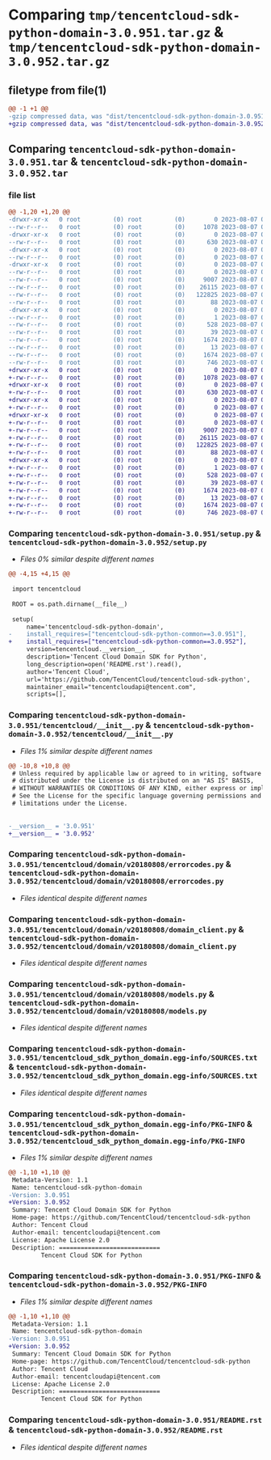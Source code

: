 # Comparing `tmp/tencentcloud-sdk-python-domain-3.0.951.tar.gz` & `tmp/tencentcloud-sdk-python-domain-3.0.952.tar.gz`

## filetype from file(1)

```diff
@@ -1 +1 @@
-gzip compressed data, was "dist/tencentcloud-sdk-python-domain-3.0.951.tar", last modified: Mon Aug  7 00:25:26 2023, max compression
+gzip compressed data, was "dist/tencentcloud-sdk-python-domain-3.0.952.tar", last modified: Mon Aug  7 08:52:15 2023, max compression
```

## Comparing `tencentcloud-sdk-python-domain-3.0.951.tar` & `tencentcloud-sdk-python-domain-3.0.952.tar`

### file list

```diff
@@ -1,20 +1,20 @@
-drwxr-xr-x   0 root         (0) root         (0)        0 2023-08-07 00:25:26.000000 tencentcloud-sdk-python-domain-3.0.951/
--rw-r--r--   0 root         (0) root         (0)     1078 2023-08-07 00:25:26.000000 tencentcloud-sdk-python-domain-3.0.951/setup.py
-drwxr-xr-x   0 root         (0) root         (0)        0 2023-08-07 00:25:26.000000 tencentcloud-sdk-python-domain-3.0.951/tencentcloud/
--rw-r--r--   0 root         (0) root         (0)      630 2023-08-07 00:25:26.000000 tencentcloud-sdk-python-domain-3.0.951/tencentcloud/__init__.py
-drwxr-xr-x   0 root         (0) root         (0)        0 2023-08-07 00:25:26.000000 tencentcloud-sdk-python-domain-3.0.951/tencentcloud/domain/
--rw-r--r--   0 root         (0) root         (0)        0 2023-08-07 00:25:26.000000 tencentcloud-sdk-python-domain-3.0.951/tencentcloud/domain/__init__.py
-drwxr-xr-x   0 root         (0) root         (0)        0 2023-08-07 00:25:26.000000 tencentcloud-sdk-python-domain-3.0.951/tencentcloud/domain/v20180808/
--rw-r--r--   0 root         (0) root         (0)        0 2023-08-07 00:25:26.000000 tencentcloud-sdk-python-domain-3.0.951/tencentcloud/domain/v20180808/__init__.py
--rw-r--r--   0 root         (0) root         (0)     9007 2023-08-07 00:25:26.000000 tencentcloud-sdk-python-domain-3.0.951/tencentcloud/domain/v20180808/errorcodes.py
--rw-r--r--   0 root         (0) root         (0)    26115 2023-08-07 00:25:26.000000 tencentcloud-sdk-python-domain-3.0.951/tencentcloud/domain/v20180808/domain_client.py
--rw-r--r--   0 root         (0) root         (0)   122825 2023-08-07 00:25:26.000000 tencentcloud-sdk-python-domain-3.0.951/tencentcloud/domain/v20180808/models.py
--rw-r--r--   0 root         (0) root         (0)       88 2023-08-07 00:25:26.000000 tencentcloud-sdk-python-domain-3.0.951/setup.cfg
-drwxr-xr-x   0 root         (0) root         (0)        0 2023-08-07 00:25:26.000000 tencentcloud-sdk-python-domain-3.0.951/tencentcloud_sdk_python_domain.egg-info/
--rw-r--r--   0 root         (0) root         (0)        1 2023-08-07 00:25:26.000000 tencentcloud-sdk-python-domain-3.0.951/tencentcloud_sdk_python_domain.egg-info/dependency_links.txt
--rw-r--r--   0 root         (0) root         (0)      528 2023-08-07 00:25:26.000000 tencentcloud-sdk-python-domain-3.0.951/tencentcloud_sdk_python_domain.egg-info/SOURCES.txt
--rw-r--r--   0 root         (0) root         (0)       39 2023-08-07 00:25:26.000000 tencentcloud-sdk-python-domain-3.0.951/tencentcloud_sdk_python_domain.egg-info/requires.txt
--rw-r--r--   0 root         (0) root         (0)     1674 2023-08-07 00:25:26.000000 tencentcloud-sdk-python-domain-3.0.951/tencentcloud_sdk_python_domain.egg-info/PKG-INFO
--rw-r--r--   0 root         (0) root         (0)       13 2023-08-07 00:25:26.000000 tencentcloud-sdk-python-domain-3.0.951/tencentcloud_sdk_python_domain.egg-info/top_level.txt
--rw-r--r--   0 root         (0) root         (0)     1674 2023-08-07 00:25:26.000000 tencentcloud-sdk-python-domain-3.0.951/PKG-INFO
--rw-r--r--   0 root         (0) root         (0)      746 2023-08-07 00:25:26.000000 tencentcloud-sdk-python-domain-3.0.951/README.rst
+drwxr-xr-x   0 root         (0) root         (0)        0 2023-08-07 08:52:15.000000 tencentcloud-sdk-python-domain-3.0.952/
+-rw-r--r--   0 root         (0) root         (0)     1078 2023-08-07 08:52:15.000000 tencentcloud-sdk-python-domain-3.0.952/setup.py
+drwxr-xr-x   0 root         (0) root         (0)        0 2023-08-07 08:52:15.000000 tencentcloud-sdk-python-domain-3.0.952/tencentcloud/
+-rw-r--r--   0 root         (0) root         (0)      630 2023-08-07 08:52:15.000000 tencentcloud-sdk-python-domain-3.0.952/tencentcloud/__init__.py
+drwxr-xr-x   0 root         (0) root         (0)        0 2023-08-07 08:52:15.000000 tencentcloud-sdk-python-domain-3.0.952/tencentcloud/domain/
+-rw-r--r--   0 root         (0) root         (0)        0 2023-08-07 08:52:15.000000 tencentcloud-sdk-python-domain-3.0.952/tencentcloud/domain/__init__.py
+drwxr-xr-x   0 root         (0) root         (0)        0 2023-08-07 08:52:15.000000 tencentcloud-sdk-python-domain-3.0.952/tencentcloud/domain/v20180808/
+-rw-r--r--   0 root         (0) root         (0)        0 2023-08-07 08:52:15.000000 tencentcloud-sdk-python-domain-3.0.952/tencentcloud/domain/v20180808/__init__.py
+-rw-r--r--   0 root         (0) root         (0)     9007 2023-08-07 08:52:15.000000 tencentcloud-sdk-python-domain-3.0.952/tencentcloud/domain/v20180808/errorcodes.py
+-rw-r--r--   0 root         (0) root         (0)    26115 2023-08-07 08:52:15.000000 tencentcloud-sdk-python-domain-3.0.952/tencentcloud/domain/v20180808/domain_client.py
+-rw-r--r--   0 root         (0) root         (0)   122825 2023-08-07 08:52:15.000000 tencentcloud-sdk-python-domain-3.0.952/tencentcloud/domain/v20180808/models.py
+-rw-r--r--   0 root         (0) root         (0)       88 2023-08-07 08:52:15.000000 tencentcloud-sdk-python-domain-3.0.952/setup.cfg
+drwxr-xr-x   0 root         (0) root         (0)        0 2023-08-07 08:52:15.000000 tencentcloud-sdk-python-domain-3.0.952/tencentcloud_sdk_python_domain.egg-info/
+-rw-r--r--   0 root         (0) root         (0)        1 2023-08-07 08:52:15.000000 tencentcloud-sdk-python-domain-3.0.952/tencentcloud_sdk_python_domain.egg-info/dependency_links.txt
+-rw-r--r--   0 root         (0) root         (0)      528 2023-08-07 08:52:15.000000 tencentcloud-sdk-python-domain-3.0.952/tencentcloud_sdk_python_domain.egg-info/SOURCES.txt
+-rw-r--r--   0 root         (0) root         (0)       39 2023-08-07 08:52:15.000000 tencentcloud-sdk-python-domain-3.0.952/tencentcloud_sdk_python_domain.egg-info/requires.txt
+-rw-r--r--   0 root         (0) root         (0)     1674 2023-08-07 08:52:15.000000 tencentcloud-sdk-python-domain-3.0.952/tencentcloud_sdk_python_domain.egg-info/PKG-INFO
+-rw-r--r--   0 root         (0) root         (0)       13 2023-08-07 08:52:15.000000 tencentcloud-sdk-python-domain-3.0.952/tencentcloud_sdk_python_domain.egg-info/top_level.txt
+-rw-r--r--   0 root         (0) root         (0)     1674 2023-08-07 08:52:15.000000 tencentcloud-sdk-python-domain-3.0.952/PKG-INFO
+-rw-r--r--   0 root         (0) root         (0)      746 2023-08-07 08:52:15.000000 tencentcloud-sdk-python-domain-3.0.952/README.rst
```

### Comparing `tencentcloud-sdk-python-domain-3.0.951/setup.py` & `tencentcloud-sdk-python-domain-3.0.952/setup.py`

 * *Files 0% similar despite different names*

```diff
@@ -4,15 +4,15 @@
 
 import tencentcloud
 
 ROOT = os.path.dirname(__file__)
 
 setup(
     name='tencentcloud-sdk-python-domain',
-    install_requires=["tencentcloud-sdk-python-common==3.0.951"],
+    install_requires=["tencentcloud-sdk-python-common==3.0.952"],
     version=tencentcloud.__version__,
     description='Tencent Cloud Domain SDK for Python',
     long_description=open('README.rst').read(),
     author='Tencent Cloud',
     url='https://github.com/TencentCloud/tencentcloud-sdk-python',
     maintainer_email="tencentcloudapi@tencent.com",
     scripts=[],
```

### Comparing `tencentcloud-sdk-python-domain-3.0.951/tencentcloud/__init__.py` & `tencentcloud-sdk-python-domain-3.0.952/tencentcloud/__init__.py`

 * *Files 1% similar despite different names*

```diff
@@ -10,8 +10,8 @@
 # Unless required by applicable law or agreed to in writing, software
 # distributed under the License is distributed on an "AS IS" BASIS,
 # WITHOUT WARRANTIES OR CONDITIONS OF ANY KIND, either express or implied.
 # See the License for the specific language governing permissions and
 # limitations under the License.
 
 
-__version__ = '3.0.951'
+__version__ = '3.0.952'
```

### Comparing `tencentcloud-sdk-python-domain-3.0.951/tencentcloud/domain/v20180808/errorcodes.py` & `tencentcloud-sdk-python-domain-3.0.952/tencentcloud/domain/v20180808/errorcodes.py`

 * *Files identical despite different names*

### Comparing `tencentcloud-sdk-python-domain-3.0.951/tencentcloud/domain/v20180808/domain_client.py` & `tencentcloud-sdk-python-domain-3.0.952/tencentcloud/domain/v20180808/domain_client.py`

 * *Files identical despite different names*

### Comparing `tencentcloud-sdk-python-domain-3.0.951/tencentcloud/domain/v20180808/models.py` & `tencentcloud-sdk-python-domain-3.0.952/tencentcloud/domain/v20180808/models.py`

 * *Files identical despite different names*

### Comparing `tencentcloud-sdk-python-domain-3.0.951/tencentcloud_sdk_python_domain.egg-info/SOURCES.txt` & `tencentcloud-sdk-python-domain-3.0.952/tencentcloud_sdk_python_domain.egg-info/SOURCES.txt`

 * *Files identical despite different names*

### Comparing `tencentcloud-sdk-python-domain-3.0.951/tencentcloud_sdk_python_domain.egg-info/PKG-INFO` & `tencentcloud-sdk-python-domain-3.0.952/tencentcloud_sdk_python_domain.egg-info/PKG-INFO`

 * *Files 1% similar despite different names*

```diff
@@ -1,10 +1,10 @@
 Metadata-Version: 1.1
 Name: tencentcloud-sdk-python-domain
-Version: 3.0.951
+Version: 3.0.952
 Summary: Tencent Cloud Domain SDK for Python
 Home-page: https://github.com/TencentCloud/tencentcloud-sdk-python
 Author: Tencent Cloud
 Author-email: tencentcloudapi@tencent.com
 License: Apache License 2.0
 Description: ============================
         Tencent Cloud SDK for Python
```

### Comparing `tencentcloud-sdk-python-domain-3.0.951/PKG-INFO` & `tencentcloud-sdk-python-domain-3.0.952/PKG-INFO`

 * *Files 1% similar despite different names*

```diff
@@ -1,10 +1,10 @@
 Metadata-Version: 1.1
 Name: tencentcloud-sdk-python-domain
-Version: 3.0.951
+Version: 3.0.952
 Summary: Tencent Cloud Domain SDK for Python
 Home-page: https://github.com/TencentCloud/tencentcloud-sdk-python
 Author: Tencent Cloud
 Author-email: tencentcloudapi@tencent.com
 License: Apache License 2.0
 Description: ============================
         Tencent Cloud SDK for Python
```

### Comparing `tencentcloud-sdk-python-domain-3.0.951/README.rst` & `tencentcloud-sdk-python-domain-3.0.952/README.rst`

 * *Files identical despite different names*


